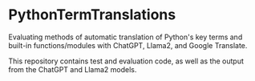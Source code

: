 # PythonTermTranslations
Evaluating methods of automatic translation of Python's key terms and built-in functions/modules with ChatGPT, Llama2, and Google Translate.

This repository contains test and evaluation code, as well as the output from the ChatGPT and Llama2 models.
